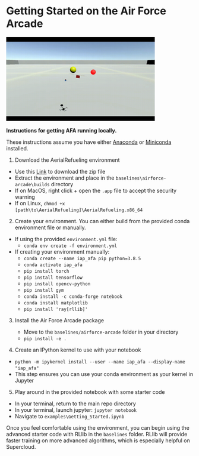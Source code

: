 # Getting Started on the Air Force Arcade

<img src="images/image5.gif" alt="Drone Dodgeball" style="width: 400px;"/>

__Instructions for getting AFA running locally.__

These instructions assume you have either [Anaconda](https://www.anaconda.com/products/individual) or [Miniconda](https://docs.conda.io/en/latest/miniconda.html) installed.

1. Download the AerialRefueling environment
  - Use this [Link](https://drive.google.com/file/d/1fVh5m3gEXIQyZq_igtIQyNs-zD0TnBmc/view?usp=sharing) to download the zip file
  - Extract the environment and place in the `baselines\airforce-arcade\builds` directory
  - If on MacOS, right click + open the `.app` file to accept the security warning
  - If on Linux, `chmod +x [path\to\AerialRefueling]\AerialRefueling.x86_64`


2. Create your environment. You can either build from the provided conda environment file or manually.
  - If using the provided `environment.yml` file:
    - `conda env create -f environment.yml`
  - If creating your environment manually:
    - `conda create --name iap_afa pip python=3.8.5`
    - `conda activate iap_afa`
    - `pip install torch`
    - `pip install tensorflow`
    - `pip install opencv-python`
    - `pip install gym`
    - `conda install -c conda-forge notebook`
    - `conda install matplotlib`
    - `pip install 'ray[rllib]'`


3. Install the Air Force Arcade package
    - Move to the `baselines/airforce-arcade` folder in your directory
    - `pip install -e .`


4. Create an IPython kernel to use with your notebook
  - `python -m ipykernel install --user --name iap_afa --display-name "iap_afa"`
  - This step ensures you can use your conda environment as your kernel in Jupyter


5. Play around in the provided notebook with some starter code
  - In your terminal, return to the main repo directory
  - In your terminal, launch jupyter: `jupyter notebook`
  - Navigate to `examples\Getting_Started.ipynb`


Once you feel comfortable using the environment, you can begin using the advanced starter code with RLlib in the `baselines` folder.
RLlib will provide faster training on more advanced algorithms, which is especially helpful on Supercloud.
